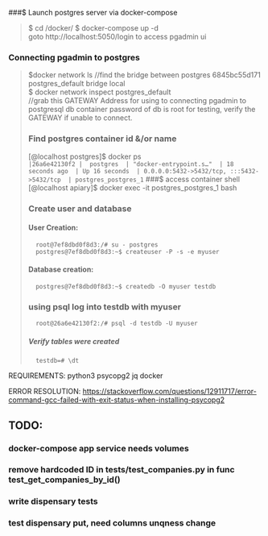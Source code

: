 ###$ Launch postgres server via docker-compose
> $ cd /docker/
> $ docker-compose up -d  
>  goto http://localhost:5050/login to access pgadmin ui  

### Connecting pgadmin to postgres
> $docker network ls  //find the bridge between postgres 
> 6845bc55d171   postgres_default   bridge    local  
> $ docker network inspect postgres_default  
> //grab this GATEWAY Address for using to connecting pgadmin to postgresql db container
> password of db is root for testing, verify the GATEWAY if unable to connect.
> ### Find postgres container id &/or name 
> [@localhost postgres]$ docker ps      
> ` |26a6e42130f2 |  postgres  | "docker-entrypoint.s…"  | 18 seconds ago  | Up 16 seconds  | 0.0.0.0:5432->5432/tcp, :::5432->5432/tcp  | postgres_postgres_1 `
> ###$ access container shell
>       [@localhost apiary]$ docker exec -it postgres_postgres_1 bash
> ### Create user and database
> #### User Creation:
>       root@7ef8dbd0f8d3:/# su - postgres
>       postgres@7ef8dbd0f8d3:~$ createuser -P -s -e myuser
> #### Database creation:
>       postgres@7ef8dbd0f8d3:~$ createdb -O myuser testdb
> ### using psql log into testdb with myuser
>       root@26a6e42130f2:/# psql -d testdb -U myuser
> ##### Verify tables were created
>       testdb=# \dt

REQUIREMENTS:
python3
psycopg2
jq
docker

ERROR RESOLUTION:
https://stackoverflow.com/questions/12911717/error-command-gcc-failed-with-exit-status-when-installing-psycopg2

## TODO:
   ### docker-compose app service needs volumes
   ### remove hardcoded ID in tests/test_companies.py in func test_get_companies_by_id()
   ### write dispensary tests
   ### test dispensary put, need columns unqness change